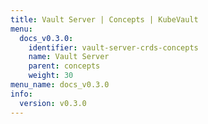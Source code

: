 ```yaml
---
title: Vault Server | Concepts | KubeVault
menu:
  docs_v0.3.0:
    identifier: vault-server-crds-concepts
    name: Vault Server
    parent: concepts
    weight: 30
menu_name: docs_v0.3.0
info:
  version: v0.3.0
---
```


